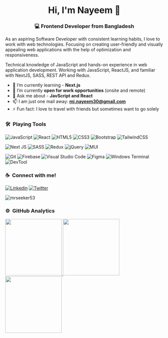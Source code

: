 
<h1 align="center">Hi, I'm Nayeem 👋</h1>
<h3 align="center">💻 Frontend Developer from Bangladesh</h3>


As an aspiring Software Developer with consistent learning habits, I love to work with web technologies. Focusing on creating user-friendly and visually appealing web applications with the help of optimization and responsiveness.

Technical knowledge of JavaScript and hands-on experience in web application development. Working with JavaScript, ReactJS, and familiar with NextJS, SASS, REST API and Redux.


<!--  - 🔭 I’m currently working on [GitFair](https://gitfair.web.app)  -->
- 🌱 I’m currently learning - **Next.js**
- 👯 I’m currently **open for work opportunities** (onsite and remote)
- 💬 Ask me about - **JavScript and React**
- 📫 I am just one mail away: **mi.nayeem30@gmail.com**
- ⚡ Fun fact: I love to travel with friends but sometimes want to go solely


### 🛠 &nbsp;Playing Tools

![JavaScript](https://img.shields.io/badge/javascript-%23F7DF1E.svg?style=for-the-badge&logo=javascript&logoColor=black)
![React](https://img.shields.io/badge/react-%230081CB.svg?style=for-the-badge&logo=react&logoColor=%2361DAFB)
![HTML5](https://img.shields.io/badge/html5-%23E34F26.svg?style=for-the-badge&logo=html5&logoColor=white)
![CSS3](https://img.shields.io/badge/css3-%231572B6.svg?style=for-the-badge&logo=css3&logoColor=white)
![Bootstrap](https://img.shields.io/badge/bootstrap-%238511FA.svg?style=for-the-badge&logo=bootstrap&logoColor=white)
![TailwindCSS](https://img.shields.io/badge/tailwindcss-%2338B2AC.svg?style=for-the-badge&logo=tailwind-css&logoColor=white)

![Next JS](https://img.shields.io/badge/Next-%2329313d?style=for-the-badge&logo=next.js&logoColor=white)
![SASS](https://img.shields.io/badge/SASS-hotpink.svg?style=for-the-badge&logo=SASS&logoColor=white)
![Redux](https://img.shields.io/badge/redux-%23593d88.svg?style=for-the-badge&logo=redux&logoColor=white)
![jQuery](https://img.shields.io/badge/jquery-%230769AD.svg?style=for-the-badge&logo=jquery&logoColor=white)
![MUI](https://img.shields.io/badge/MUI-%230081CB.svg?style=for-the-badge&logo=mui&logoColor=white)

![Git](https://img.shields.io/badge/git-%23F05033.svg?style=for-the-badge&logo=git&logoColor=white)
![Firebase](https://img.shields.io/badge/firebase-%23039BE5.svg?style=for-the-badge&logo=firebase)
![Visual Studio Code](https://img.shields.io/badge/Visual%20Studio%20Code-0078d7.svg?style=for-the-badge&logo=visual-studio-code&logoColor=white)
![Figma](https://img.shields.io/badge/figma-%23F24E1E.svg?style=for-the-badge&logo=figma&logoColor=white)
![Windows Terminal](https://img.shields.io/badge/Windows%20Terminal-%234D4D4D.svg?style=for-the-badge&logo=windows-terminal&logoColor=white)
![DevTool](https://img.shields.io/badge/DevTool-dark?style=for-the-badge&logo=google%20chrome&logoColor=EA4555&color=40A2D8)


### ☕ &nbsp;Connect with me!

[![Linkedin](https://img.shields.io/badge/LinkedIn-0077B5?style=flat-square&logo=linkedin&logoColor=white)](https://www.linkedin.com/in/mrseeker53)
[![Twitter](https://img.shields.io/badge/Twitter-1DA1F2?style=flat-square&logo=twitter&logoColor=white)](https://twitter.com/mrseeker53)

<!-- Profile Counter -->
<p align="left"> <img src="https://komarev.com/ghpvc/?username=mrseeker53" alt="mrseeker53" /> </p>


### ⚙️ &nbsp;GitHub Analytics

<a href="https://github.com/mrseeker53/">
   <img height="180em" src="https://github-readme-stats.vercel.app/api?username=mrseeker53&show_icons=true&theme=algolia&include_all_commits=true&count_private=true&layout=compact"/>
   
   <img height="180em" src="https://github-readme-streak-stats.herokuapp.com/?user=mrseeker53&theme=algolia&layout=compact"/>
   
   <img height="180em" src="https://github-readme-stats.vercel.app/api/top-langs/?username=mrseeker53&layout=compact&langs_count=8&theme=algolia"/>
</a>



<!--
**mrseeker53/mrseeker53** is a ✨ _special_ ✨ repository because its `README.md` (this file) appears on your GitHub profile.

Here are some ideas to get you started:

- 🔭 I’m currently working on ...
- 🌱 I’m currently learning ...
- 👯 I’m looking to collaborate on ...
- 🤔 I’m looking for help with ...
- 💬 Ask me about ...
- 📫 How to reach me: ...
- 😄 Pronouns: ...
- ⚡ Fun fact: ...
-->


<!--
Badges::
<a href="https://github.com/mrseeker53/">
  <img align="left" alt="JavaScript" width="40px" src="https://github.com/tandpfun/skill-icons/blob/main/icons/JavaScript.svg"/>
  <img align="left" alt="React" width="40px" src="https://github.com/tandpfun/skill-icons/blob/main/icons/React-Dark.svg"/>
  <img align="left" alt="Git" width="40px" src="https://github.com/tandpfun/skill-icons/blob/main/icons/Git.svg"/>
  <img align="left" alt="HTML" width="40px" src="https://github.com/tandpfun/skill-icons/blob/main/icons/HTML.svg"/>
  <img align="left" alt="CSS" width="40px" src="https://github.com/tandpfun/skill-icons/blob/main/icons/CSS.svg"/>
  <img align="left" alt="Bootstrap" width="40px" src="https://github.com/tandpfun/skill-icons/blob/main/icons/Bootstrap.svg"/>
  <img align="left" alt="Sass" width="40px" src="https://github.com/tandpfun/skill-icons/blob/main/icons/Sass.svg"/>
  <img align="left" alt="MongoDB" width="40px" src="https://github.com/tandpfun/skill-icons/blob/main/icons/MongoDB.svg"/>
  <img align="left" alt="ExpressJS" width="40px" src="https://github.com/tandpfun/skill-icons/blob/main/icons/ExpressJS-Dark.svg"/>
  <img align="left" alt="NodeJs" width="40px" src="https://github.com/tandpfun/skill-icons/blob/main/icons/NodeJS-Dark.svg"/>
  <img align="left" alt="TailwindCSS" width="40px" src="https://github.com/tandpfun/skill-icons/blob/main/icons/TailwindCSS-Dark.svg"/>
  <img align="left" alt="MaterialUI" width="40px" src="https://github.com/tandpfun/skill-icons/blob/main/icons/MaterialUI-Dark.svg"/>
  <img align="left" alt="Firebase" width="40px" src="https://github.com/tandpfun/skill-icons/blob/main/icons/Firebase-Dark.svg"/>
  <img align="left" alt="DevTool" width="40px" src="https://github.com/tandpfun/skill-icons/blob/main/icons/DevTo-Light.svg"/>
</a>
-->

<!-- 
Connect::
<p align="left">
<a href="https://www.linkedin.com/in/mrseeker53"><img align="left" src="https://github.com/tandpfun/skill-icons/blob/main/icons/LinkedIn.svg" alt="mrseeker53" width="40px"/></a>
<a href="https://twitter.com/mrseeker53"><img align="left" src="https://github.com/tandpfun/skill-icons/blob/main/icons/Twitter.svg" alt="mrseeker53" width="40px"/></a>
</p>
-->
